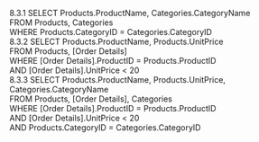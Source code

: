 
8.3.1 SELECT Products.ProductName, Categories.CategoryName  
        FROM Products, Categories  
        WHERE Products.CategoryID = Categories.CategoryID  
8.3.2 SELECT Products.ProductName, Products.UnitPrice   
        FROM Products, [Order Details]   
        WHERE [Order Details].ProductID = Products.ProductID   
        AND [Order Details].UnitPrice < 20  
8.3.3 SELECT Products.ProductName, Products.UnitPrice, Categories.CategoryName   
        FROM Products, [Order Details], Categories   
        WHERE [Order Details].ProductID = Products.ProductID   
        AND [Order Details].UnitPrice < 20   
        AND Products.CategoryID = Categories.CategoryID   
